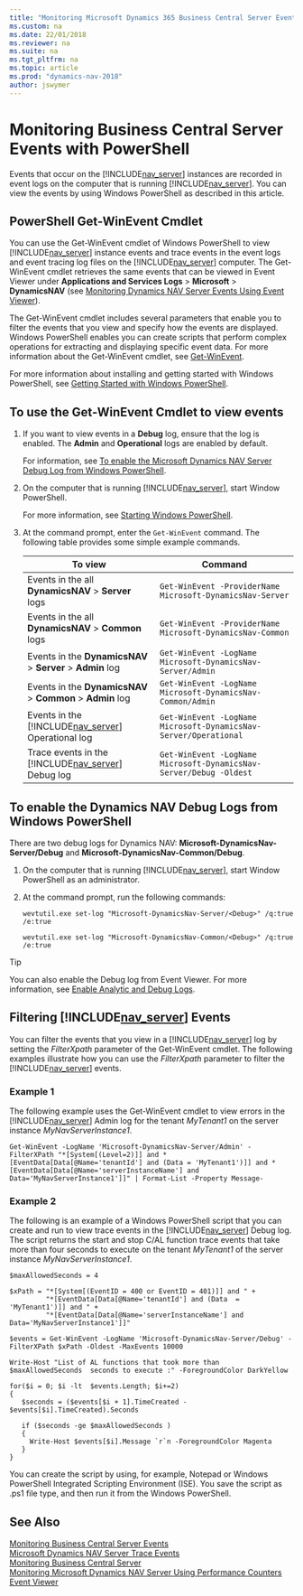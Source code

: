 ```yaml
---
title: "Monitoring Microsoft Dynamics 365 Business Central Server Events with PowerShell"
ms.custom: na
ms.date: 22/01/2018
ms.reviewer: na
ms.suite: na
ms.tgt_pltfrm: na
ms.topic: article
ms.prod: "dynamics-nav-2018"
author: jswymer
---
```

# Monitoring Business Central Server Events with PowerShell
Events that occur on the [!INCLUDE[nav_server](../developer/includes/nav_server_md.md)] instances are recorded in event logs on the computer that is running [!INCLUDE[nav_server](../developer/includes/nav_server_md.md)]. You can view the events by using Windows PowerShell as described in this article.  

##  <a name="ViewEventsWinPS"></a>PowerShell Get-WinEvent Cmdlet   
You can use the Get-WinEvent cmdlet of Windows PowerShell to view [!INCLUDE[nav_server](../developer/includes/nav_server_md.md)] instance events and trace events in the event logs and event tracing log files on the [!INCLUDE[nav_server](../developer/includes/nav_server_md.md)] computer. The Get-WinEvent cmdlet retrieves the same events that can be viewed in Event Viewer under **Applications and Services Logs** > **Microsoft** > **DynamicsNAV** (see [Monitoring Dynamics NAV Server Events Using Event Viewer](monitor-server-events-windows-event-log.md)). 
  
The Get-WinEvent cmdlet includes several parameters that enable you to filter the events that you view and specify how the events are displayed. Windows PowerShell enables you can create scripts that perform complex operations for extracting and displaying specific event data. For more information about the Get-WinEvent cmdlet, see [Get-WinEvent](http://go.microsoft.com/fwlink/?LinkID=513535).  
  
For more information about installing and getting started with Windows PowerShell, see [Getting Started with Windows PowerShell](http://go.microsoft.com/fwlink/?LinkID=254637).  
  
## To use the Get-WinEvent Cmdlet to view events  
  
1.  If you want to view events in a **Debug** log, ensure that the log is enabled. The **Admin** and **Operational** logs are enabled by default.  
  
     For information, see [To enable the Microsoft Dynamics NAV Server Debug Log from Windows PowerShell](Monitoring-Microsoft-Dynamics-NAV-Server-Events-with-PowerShell.md#EnableLog).  
  
2.  On the computer that is running [!INCLUDE[nav_server](../developer/includes/nav_server_md.md)], start Window PowerShell.  
  
     For more information, see [Starting Windows PowerShell](http://go.microsoft.com/fwlink/?LinkID=513794).  
  
3.  At the command prompt, enter the `Get-WinEvent` command. The following table provides some simple example commands.  
  
    |To view|Command|  
    |-------------|-------------|  
    |Events in the all **DynamicsNAV** > **Server** logs|`Get-WinEvent -ProviderName Microsoft-DynamicsNav-Server`|
    |Events in the all **DynamicsNAV** > **Common** logs|`Get-WinEvent -ProviderName Microsoft-DynamicsNav-Common`|  
    |Events in the **DynamicsNAV** > **Server** > **Admin** log|`Get-WinEvent -LogName Microsoft-DynamicsNav-Server/Admin`|
    |Events in the **DynamicsNAV** > **Common** > **Admin** log|`Get-WinEvent -LogName Microsoft-DynamicsNav-Common/Admin`|  
    |Events in the [!INCLUDE[nav_server](../developer/includes/nav_server_md.md)] Operational log|`Get-WinEvent -LogName Microsoft-DynamicsNav-Server/Operational`|  
    |Trace events in the [!INCLUDE[nav_server](../developer/includes/nav_server_md.md)] Debug log|`Get-WinEvent -LogName Microsoft-DynamicsNav-Server/Debug -Oldest`|  
  
##  <a name="EnableLog"></a> To enable the Dynamics NAV Debug Logs from Windows PowerShell 

There are two debug logs for Dynamics NAV: **Microsoft-DynamicsNav-Server/Debug** and **Microsoft-DynamicsNav-Common/Debug**.
  
1.  On the computer that is running [!INCLUDE[nav_server](../developer/includes/nav_server_md.md)], start Window PowerShell as an administrator.  
  
2.  At the command prompt, run the following commands:  
  
    ```  
    wevtutil.exe set-log "Microsoft-DynamicsNav-Server/<Debug>" /q:true /e:true  
    ```  

    ```  
    wevtutil.exe set-log "Microsoft-DynamicsNav-Common/<Debug>" /q:true /e:true  
    ```  
  
> [!TIP]  
>  You can also enable the Debug log from Event Viewer. For more information, see [Enable Analytic and Debug Logs](http://technet.microsoft.com/en-us/library/cc749492.aspx).  
  
## Filtering [!INCLUDE[nav_server](../developer/includes/nav_server_md.md)] Events  
You can filter the events that you view in a [!INCLUDE[nav_server](../developer/includes/nav_server_md.md)] log by setting the *FilterXpath* parameter of the Get-WinEvent cmdlet. The following examples illustrate how you can use the *FilterXpath* parameter to filter the [!INCLUDE[nav_server](../developer/includes/nav_server_md.md)] events.  
  
### Example 1  
  
The following example uses the Get-WinEvent cmdlet to view errors in the [!INCLUDE[nav_server](../developer/includes/nav_server_md.md)] Admin log for the tenant *MyTenant1* on the server instance *MyNavServerInstance1*.  
  
```  
Get-WinEvent -LogName 'Microsoft-DynamicsNav-Server/Admin' -FilterXPath "*[System[(Level=2)]] and *[EventData[Data[@Name='tenantId'] and (Data = 'MyTenant1')]] and *[EventData[Data[@Name='serverInstanceName'] and Data='MyNavServerInstance1']]" | Format-List -Property Message-  
```  
  
### Example 2  
  
The following is an example of a Windows PowerShell script that you can create and run to view trace events in the [!INCLUDE[nav_server](../developer/includes/nav_server_md.md)] Debug log. The script returns the start and stop C/AL function trace events that take more than four seconds to execute on the tenant *MyTenant1* of the server instance *MyNavServerInstance1*.  
  
```  
$maxAllowedSeconds = 4  
  
$xPath = "*[System[(EventID = 400 or EventID = 401)]] and " +   
         "*[EventData[Data[@Name='tenantId'] and (Data  = 'MyTenant1')]] and " +  
         "*[EventData[Data[@Name='serverInstanceName'] and Data='MyNavServerInstance1']]"  
  
$events = Get-WinEvent -LogName 'Microsoft-DynamicsNav-Server/Debug' -FilterXPath $xPath -Oldest -MaxEvents 10000  
  
Write-Host "List of AL functions that took more than $maxAllowedSeconds  seconds to execute :" -ForegroundColor DarkYellow  
  
for($i = 0; $i -lt  $events.Length; $i+=2)  
{   
   $seconds = ($events[$i + 1].TimeCreated - $events[$i].TimeCreated).Seconds  
  
   if ($seconds -ge $maxAllowedSeconds )  
   {  
     Write-Host $events[$i].Message `r`n -ForegroundColor Magenta  
   }  
}  
```  
  
 You can create the script by using, for example, Notepad or Windows PowerShell Integrated Scripting Environment \(ISE\). You save the script as .ps1 file type, and then run it from the Windows PowerShell.  
  
## See Also  
 [Monitoring Business Central Server Events](monitor-server-events.md)    
 [Microsoft Dynamics NAV Server Trace Events](Microsoft-Dynamics-NAV-Server-Trace-Events.md)   
 [Monitoring Business Central Server](monitor-server.md)   
 [Monitoring Microsoft Dynamics NAV Server Using Performance Counters](Monitoring-Microsoft-Dynamics-NAV-Server-Using-Performance-Counters.md)  
 [Event Viewer](http://go.microsoft.com/fwlink/?LinkID=314067)